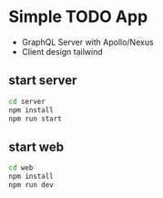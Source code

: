 # Simple TODO App

- GraphQL Server with Apollo/Nexus
- Client design tailwind

## start server

```bash
cd server
npm install
npm run start
```

## start web

```bash
cd web
npm install
npm run dev
```
